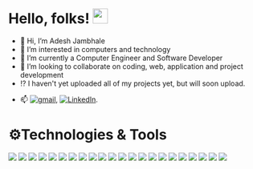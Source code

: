 # Hello, folks! <img src="https://raw.githubusercontent.com/MartinHeinz/MartinHeinz/master/wave.gif" width="30px">

- 👋 Hi, I’m Adesh Jambhale
- 👀 I’m interested in computers and technology
- 🌱 I’m currently a Computer Engineer and Software Developer
- 💞️ I’m looking to collaborate on coding, web, application and project development 
- ⁉️  I haven't yet uploaded all of my projects yet, but will soon upload.
<!-- Actual text -->

- 📫 [![gmail][1.2]][1], [![LinkedIn][2.2]][2].

<!-- Icons -->

[1.2]: https://img.shields.io/badge/Gmail-D14836?style=for-the-badge&logo=gmail&logoColor=white (gmail icon)
[2.2]: https://img.shields.io/badge/LinkedIn-0077B5?style=for-the-badge&logo=linkedin&logoColor=white (LinkedIn icon)

<!-- Links to your social media accounts -->

[1]: mailto:adesh.jambhale20@gmail.com
[2]: https://www.linkedin.com/in/adesh-jambhale-01566b1b6/


# ⚙️Technologies & Tools

![](https://img.shields.io/badge/Editor-Visual_Studio_Code-informational?style=flat&logo=visual-studio-code&logoColor=white&color=2bbc8a) 
![](https://img.shields.io/badge/Code-Android-informational?style=flat&logo=Android&logoColor=white&color=2bbc8a) 
![](https://img.shields.io/badge/IDE-Android_Studio-informational?style=flat&logo=Android-studio&logoColor=white&color=2bbc8a)
![](https://img.shields.io/badge/IDE-PyCharm-informational?style=flat&logo=Pycharm&logoColor=white&color=2bbc8a)
![](https://img.shields.io/badge/Code-Java-informational?style=flat&logo=Java&logoColor=white&color=2bbc8a)
![](https://img.shields.io/badge/Code-Python-informational?style=flat&logo=Python&logoColor=white&color=2bbc8a) 
![](https://img.shields.io/badge/Code-Django-informational?style=flat&logo=Django&logoColor=white&color=2bbc8a)
![](https://img.shields.io/badge/Code-Java-informational?style=flat&logo=Java&logoColor=white&color=2bbc8a) 
![](https://img.shields.io/badge/Code-JavaScript-informational?style=flat&logo=JavaScript&logoColor=white&color=2bbc8a) 
![](https://img.shields.io/badge/Code-React-informational?style=flat&logo=React&logoColor=white&color=2bbc8a) 
![](https://img.shields.io/badge/Code-Angular-informational?style=flat&logo=Angular&logoColor=white&color=2bbc8a)
![](https://img.shields.io/badge/Code-HTML5-informational?style=flat&logo=HTML5&logoColor=white&color=2bbc8a) 
![](https://img.shields.io/badge/Code-CSS3-informational?style=flat&logo=CSS3&logoColor=white&color=2bbc8a)
![](https://img.shields.io/badge/Code-Sass-informational?style=flat&logo=Sass&logoColor=white&color=2bbc8a)
![](https://img.shields.io/badge/OS-Windows-informational?style=flat&logo=Windows&logoColor=white&color=2bbc8a) 
![](https://img.shields.io/badge/OS-Linux-informational?style=flat&logo=Linux&logoColor=white&color=2bbc8a) 
![](https://img.shields.io/badge/Tools-Bootstrap-informational?style=flat&logo=Bootstrap&logoColor=white&color=2bbc8a)
![](https://img.shields.io/badge/Tools-Firebase-informational?style=flat&logo=Firebase&logoColor=white&color=2bbc8a)
![](https://img.shields.io/badge/Tools-SQL-informational?style=flat&logo=mysql&logoColor=white&color=2bbc8a)
![](https://img.shields.io/badge/Tools-Postman-informational?style=flat&logo=postman&logoColor=white&color=2bbc8a)
![](https://img.shields.io/badge/Tools-Git-informational?style=flat&logo=Git&logoColor=white&color=2bbc8a)
![](https://img.shields.io/badge/Tools-Git_Hub-informational?style=flat&logo=github&logoColor=white&color=2bbc8a)
<!---
adeshjambhale/adeshjambhale is a ✨ special ✨ repository because its `README.md` (this file) appears on your GitHub profile.
You can click the Preview link to take a look at your changes.
--->

